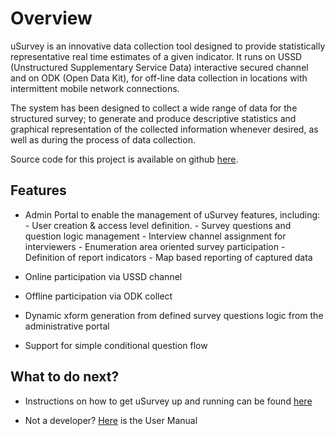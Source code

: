 Overview
========

uSurvey is an innovative data collection tool designed to provide statistically representative real time estimates of a given indicator. It runs on USSD (Unstructured Supplementary Service Data) interactive secured channel and on ODK (Open Data Kit), for off-line data collection in locations with intermittent mobile network connections.

The system has been designed to collect a wide range of data for the structured survey; to generate and produce descriptive statistics and graphical representation of the collected information whenever desired, as well as during the process of data collection.

Source code for this project is available on github [here](https://github.com/unicefuganda/uSurvey/ "github repo").

Features
--------

* Admin Portal to enable the management of uSurvey features, including:
      - User creation & access level definition.
      - Survey questions and question logic management
      - Interview channel assignment for interviewers
      - Enumeration area oriented survey participation
      - Definition of report indicators 
      - Map based reporting of captured data

* Online participation via USSD channel

* Offline participation via ODK collect

* Dynamic xform generation from defined survey questions logic from the administrative portal

* Support for simple conditional question flow


What to do next?
----------------

* Instructions on how to get uSurvey up and running can be found [here](./installation.md "Set up instructions")

* Not a developer? [Here](./user_manual.md "User Manual") is the User Manual
